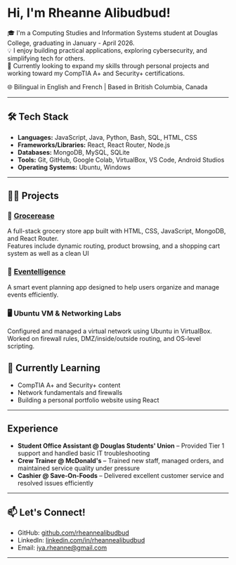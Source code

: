 # Hi, I'm Rheanne Alibudbud!

🎓 I'm a Computing Studies and Information Systems student at Douglas College, graduating in January - April 2026.  
💡 I enjoy building practical applications, exploring cybersecurity, and simplifying tech for others.  
🔧 Currently looking to expand my skills through personal projects and working toward my CompTIA A+ and Security+ certifications.  

🌐 Bilingual in English and French | Based in British Columbia, Canada

---

## 🛠 Tech Stack

- **Languages:** JavaScript, Java, Python, Bash, SQL, HTML, CSS  
- **Frameworks/Libraries:** React, React Router, Node.js  
- **Databases:** MongoDB, MySQL, SQLite  
- **Tools:** Git, GitHub, Google Colab, VirtualBox, VS Code, Android Studios  
- **Operating Systems:** Ubuntu, Windows  

---

## 🚀📂 Projects

### 🛒 [Grocerease](https://github.com/rheanne/grocerease)  
A full-stack grocery store app built with HTML, CSS, JavaScript, MongoDB, and React Router.  
Features include dynamic routing, product browsing, and a shopping cart system as well as a clean UI

### 💼 [Eventelligence](https://github.com/AarunC/eventelligence)  
A smart event planning app designed to help users organize and manage events efficiently.


### 🖥️  Ubuntu VM & Networking Labs  
Configured and managed a virtual network using Ubuntu in VirtualBox.  
Worked on firewall rules, DMZ/inside/outside routing, and OS-level scripting.

## 🧠 Currently Learning
- CompTIA A+ and Security+ content  
- Network fundamentals and firewalls  
- Building a personal portfolio website using React

---

## Experience
- **Student Office Assistant @ Douglas Students' Union** – Provided Tier 1 support and handled basic IT troubleshooting  
- **Crew Trainer @ McDonald's** – Trained new staff, managed orders, and maintained service quality under pressure  
- **Cashier @ Save-On-Foods** – Delivered excellent customer service and resolved issues efficiently

---


## 📫 Let's Connect!

- GitHub: [github.com/rheannealibudbud](https://github.com/rheannealibudbud)  
- LinkedIn: [linkedin.com/in/rheannealibudbud](https://linkedin.com/in/rheannealibudbud)  
- Email: iya.rheanne@gmail.com

---

<!--
**rheanne/rheanne** is a ✨ _special_ ✨ repository because its `README.md` (this file) appears on your GitHub profile.

Here are some ideas to get you started:

- 🔭 I’m currently working on ...
- 🌱 I’m currently learning ...
- 👯 I’m looking to collaborate on ...
- 🤔 I’m looking for help with ...
- 💬 Ask me about ...
- 📫 How to reach me: ...
- 😄 Pronouns: ...
- ⚡ Fun fact: ...
-->
